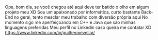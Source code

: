 Opa, bom dia, se você chegou até aqui deve ter batido o olho em algum projeto meu XD
Sou um apaixonado por informática, curto bastante Back-End no geral, tento mesclar meu trabalho com diversão própria aqui
No momento sigo me aperfeiçoando em C++ e Java que são minhas linguagens preferidas 
Meu perfil no Linkedin caso queira me contatar XD
https://www.linkedin.com/in/guilhermevellar/

<!---
guimolgado/guimolgado is a ✨ special ✨ repository because its `README.md` (this file) appears on your GitHub profile.
You can click the Preview link to take a look at your changes.
--->
